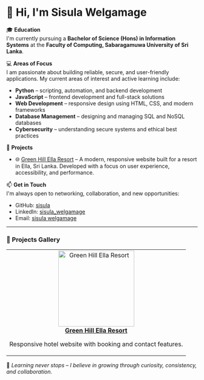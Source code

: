 # 👋 Hi, I'm Sisula Welgamage

🎓 **Education**  
I'm currently pursuing a **Bachelor of Science (Hons) in Information Systems** at the **Faculty of Computing, Sabaragamuwa University of Sri Lanka**.

💻 **Areas of Focus**  
I am passionate about building reliable, secure, and user-friendly applications. My current areas of interest and active learning include:
- **Python** – scripting, automation, and backend development
- **JavaScript** – frontend development and full-stack solutions
- **Web Development** – responsive design using HTML, CSS, and modern frameworks
- **Database Management** – designing and managing SQL and NoSQL databases
- **Cybersecurity** – understanding secure systems and ethical best practices

🚀 **Projects**
- 🌐 [Green Hill Ella Resort](https://greenhillellaresort.com/) – A modern, responsive website built for a resort in Ella, Sri Lanka. Developed with a focus on user experience, accessibility, and performance.

📫 **Get in Touch**  
I'm always open to networking, collaboration, and new opportunities:
- GitHub: [sisula](https://github.com/sisula)  
- LinkedIn: [sisula_welgamage](https://lk.linkedin.com/in/sisula-welgamage-927616320)  
- Email: [sisula welgamage](mailto:srwusc123@gmail.com)

---

### 🧩 Projects Gallery

<table>
  <tr>
    <td align="center">
      <a href="https://greenhillellaresort.com/" target="_blank">
        <img src="https://htkvjnfqsnxqfhvulebt.supabase.co/storage/v1/object/public/green-hill-ella-cloud/icon/Screenshot%202025-06-02%20at%2000.16.49.png" alt="Green Hill Ella Resort" width="200"/><br>
        <b>Green Hill Ella Resort</b>
      </a>
      <p>Responsive hotel website with booking and contact features.</p>
    </td>
  </tr>
</table>


🌱 _Learning never stops – I believe in growing through curiosity, consistency, and collaboration._

